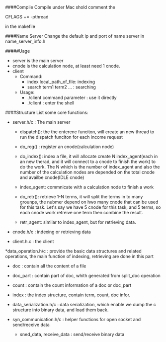 ####Compile
Compile under Mac shold comment the 

CFLAGS += -pthread

in the makefile

####Name Server
Change the default ip and port of name server in name_server_info.h

#####Uage
* server is the main server
* cnode is the calculation node, at least need 1 cnode.
* client
  * Command:
    * index local_path_of_file: indexing
    * search term1 term2 ...  : searching
  * Usage:
    * ./client command parameter : use it directly
    * ./client : enter the shell

####Structure
List some core functions:

 * server.h/c : The main server
   * dispatch(): the the enterenc funciton, will create an new thread to run the dispatch funciton for each income request
   
   * do_reg() : register an cnode(calculation node)
   
   * do_index(): index a file, it will allocate create N index_agent(each in an new therad, and it will connect to a cnode to finish the work) to do the work. The N which is the number of index_agent and also the number of the calculation nodes are depended on the total cnode and availbe cnode(IDLE cnode)
   
   * index_agent: commnicate with a calculation node to finish a work
   
   * do_retr(): retrieve 1-N terms, it will split the terms in to many grounps, the nubmer depend on hwo many cnode that can be used for this task. Let's say we have 5 cnode for this task, and 5 terms, so each cnode work retreive one term then combine the result.
   
   * retr_agent: simliar to index_agent,  but for retrieving data.
   
 * cnode.h/c : indexing or retrieving data
 
 * client.h.c : the client
 
 *data_operation.h/c : provide the basic data structures and related operations, the main function of indexing, retrieving are done in this part
 
   * doc : contain all the content of a file
   
   * doc_part : contain part of doc, whith generated from split_doc operation
   
   * count : contain the count information of a doc or doc_part
   
   * index : the index structure, contain term, count, doc infor.
   
 * data_serialization.h/c : data serialization, which enable we dump the c structure into binary data, and load them back.
 
 * syn_communication.h/c : helper functions for open socket and send/receive data
 
   * sned_data, receive_data : send/receive binary data